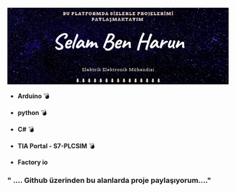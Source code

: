 ﻿![enter image description here](https://github.com/hrngcmn/hrngcmn/blob/main/github_profil.png?raw=true)

*  **Arduino**  💣

*  **python**  💣
 
*  **C#**  💣

*  **TIA Portal - S7-PLCSIM** 💣

*  **Factory io**

### " .... Github üzerinden bu alanlarda proje paylaşıyorum...."


<!--
**hrngcmn/hrngcmn** is a ✨ _special_ ✨ repository because its `README.md` (this file) appears on your GitHub profile.


